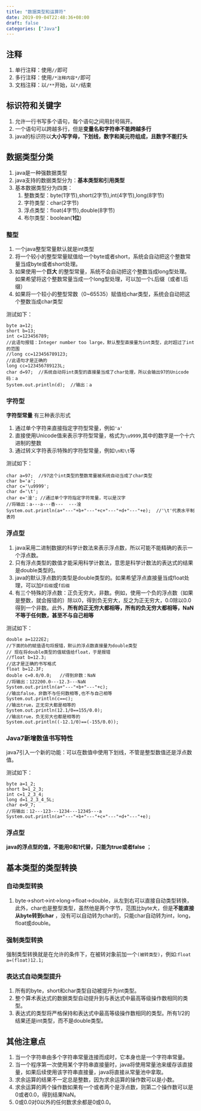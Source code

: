 ```yaml
---
title: "数据类型和运算符"
date: 2019-09-04T22:48:36+08:00
draft: false
categories: ["Java"]
---
```


## 注释
1. 单行注释：使用`//`即可
2. 多行注释：使用`/*注释内容*/`即可
3. 文档注释：以`/**`开始，以`*/`结束

## 标识符和关键字
1. 允许一行书写多个语句，每个语句之间用封号隔开。
2. 一个语句可以跨越多行，但是**变量名和字符串不能跨越多行**
3. java的标识符以**大小写字母，下划线，数字和美元符组成，且数字不能打头**

## 数据类型分类
1. java是一种强数据类型
2. java支持的数据类型分为：**基本类型和引用类型**
3. 基本数据类型分为四类：
	1. 整数类型：byte(1字节),short(2字节),int(4字节),long(8字节)
	2. 字符类型：char(2字节)
	3. 浮点类型：float(4字节),double(8字节)
	4. 布尔类型：boolean(**1位**)

### 整型
1. 一个java整型常量默认就是int类型
2. 将一个较小的整型常量赋值给一个byte或者short，系统会自动把这个整数常量当成byte或者short处理。
3. 如果使用一个**巨大** 的整型常量，系统不会自动把这个整数当成long型处理。如果希望将这个整数常量当成一个long型处理，可以加一个`L`后缀（或者`l`后缀）
4. 如果将一个较小的整型常数（0~65535）赋值给char类型，系统会自动把这个整数当成char类型

测试如下：

	byte a=12;
	short b=13;
	int c=123456789;
	//此语句报错：Integer number too large，默认整型直接量为int类型，此时超过了int的范围
	//long cc=123456789123;
	//此语句才是正确的
	long cc=123456789123L;
	char d=97;  //系统自动将int类型的直接量当成了char处理，所以会输出97的Unicode码：a
	System.out.println(d);  //输出：a

### 字符型
**字符型常量** 有三种表示形式
1. 通过单个字符来直接指定字符型常量，例如`'a'`
2. 直接使用Unicode值来表示字符型常量，格式为`\u9999`,其中的数字是一个十六进制的整数
3. 通过转义字符表示特殊的字符型常量，例如`\n和\t`等

测试如下：

	char a=97;  //97这个int类型的整数常量被系统自动当成了char类型
	char b='a';
	char c='\u9999';
	char d='\t';
	char e='淦'; //通过单个字符指定字符常量，可以是汉字
	//将输出：a---a---香---	---淦
	System.out.println(a+"---"+b+"---"+c+"---"+d+"---"+e);  //'\t'代表水平制表符

### 浮点型
1. java采用二进制数据的科学计数法来表示浮点数，所以可能不能精确的表示一个浮点数。
2. 只有浮点类型的数值才能采用科学计数法，意思是科学计数法的表达式的结果是double类型的。
3. java的默认浮点数的类型是double类型的。如果希望浮点直接量当成float处理，可以加`F后缀`或`f后缀`
4. 有三个特殊的浮点数：正负无穷大，非数。例如，使用一个负的浮点数（如果是整数，就会报错的）除以0，得到负无穷大，反之为正无穷大，0.0除以0.0得到一个非数。此外，**所有的正无穷大都相等，所有的负无穷大都相等，NaN不等于任何数，甚至不与自己相等**

测试如下：

	double a=1222E2;
	//下面的b的赋值语句将报错，默认的浮点数直接量为double类型
	// 现在将double类型的值赋值给float，于是报错
	//float b=12.3;
	//这才是正确的书写格式
	float b=12.3F;
	double c=0.0/0.0;   //得到非数：NaN
	//将输出：122200.0---12.3---NaN
	System.out.println(a+"---"+b+"---"+c);
	//输出false，非数不与任何数相等,也不与自己相等
	System.out.println(c==c);
	//输出true，正无穷大都是相等的
	System.out.println(12.1/0==155/0.0);
	//输出true，负无穷大也都是相等的
	System.out.println((-12.1/0)==(-155/0.0));

### Java7新增数值书写特性
java7引入一个新的功能：可以在数值中使用下划线，不管是整型数值还是浮点数值。

测试如下：

	byte a=1_2;
	short b=1_2_3;
	int c=1_2_3_4;
	long d=1_2_3_4_5L;
	char e=9_7;
	//将输出：12---123---1234---12345---a
	System.out.println(a+"---"+b+"---"+c+"---"+d+"---"+e);

### 浮点型
**java的浮点型的值，不能用0和1代替，只能为true或者false** ；

## 基本类型的类型转换
### 自动类型转换
1. byte->short->int->long->float->double，从左到右可以直接自动类型转换，此外，char也是整型类型，虽然他是两个字节，范围比byte大，但是**不能直接从byte转到char** ，没有可以自动转为char的，只能char自动转为int，long，float或double。

### 强制类型转换
强制类型转换就是在允许的条件下，在被转对象前加一个`(被转类型)`，例如:`float a=(float)12.1;`

### 表达式自动类型提升
1. 所有的byte，short和char类型自动被提升为int类型。
2. 整个算术表达式的数据类型自动提升到与表达式中最高等级操作数相同的类型。
3. 表达式的类型将严格保持和表达式中最高等级操作数相同的类型。所有1/2的结果还是int类型，而不是double类型。

## 其他注意点
1. 当一个字符串由多个字符串常量连接而成时，它本身也是一个字符串常量。
2. 当一个程序第一次使用某个字符串直接量时，java将使用常量池来缓存该直接量，如果后续使用该字符串直接量，java将直接从常量池中拿取。
3. 求余运算的结果不一定总是整数，因为求余运算的操作数可以是小数。
4. 求余运算的两个操作数如果有一个或者两个是浮点数，则第二个操作数可以是0或者0.0，得到结果NaN。
5. 0或0.0对0以外的任何数求余都是0或0.0。